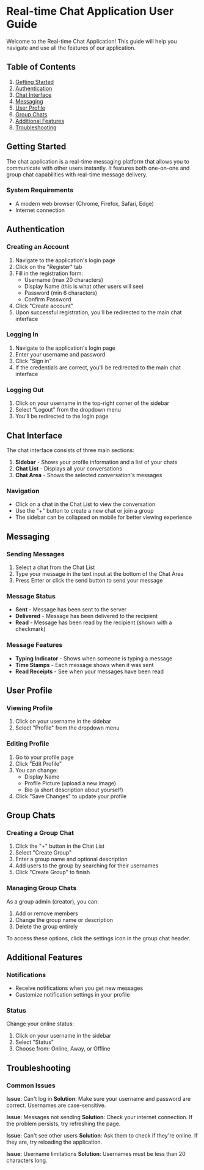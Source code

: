 # Real-time Chat Application User Guide

Welcome to the Real-time Chat Application! This guide will help you navigate and use all the features of our application.

## Table of Contents

1. [Getting Started](#getting-started)
2. [Authentication](#authentication)
3. [Chat Interface](#chat-interface)
4. [Messaging](#messaging)
5. [User Profile](#user-profile)
6. [Group Chats](#group-chats)
7. [Additional Features](#additional-features)
8. [Troubleshooting](#troubleshooting)

## Getting Started

The chat application is a real-time messaging platform that allows you to communicate with other users instantly. It features both one-on-one and group chat capabilities with real-time message delivery.

### System Requirements

- A modern web browser (Chrome, Firefox, Safari, Edge)
- Internet connection

## Authentication

### Creating an Account

1. Navigate to the application's login page
2. Click on the "Register" tab
3. Fill in the registration form:
   - Username (max 20 characters)
   - Display Name (this is what other users will see)
   - Password (min 6 characters)
   - Confirm Password
4. Click "Create account"
5. Upon successful registration, you'll be redirected to the main chat interface

### Logging In

1. Navigate to the application's login page
2. Enter your username and password
3. Click "Sign in"
4. If the credentials are correct, you'll be redirected to the main chat interface

### Logging Out

1. Click on your username in the top-right corner of the sidebar
2. Select "Logout" from the dropdown menu
3. You'll be redirected to the login page

## Chat Interface

The chat interface consists of three main sections:

1. **Sidebar** - Shows your profile information and a list of your chats
2. **Chat List** - Displays all your conversations
3. **Chat Area** - Shows the selected conversation's messages

### Navigation

- Click on a chat in the Chat List to view the conversation
- Use the "+" button to create a new chat or join a group
- The sidebar can be collapsed on mobile for better viewing experience

## Messaging

### Sending Messages

1. Select a chat from the Chat List
2. Type your message in the text input at the bottom of the Chat Area
3. Press Enter or click the send button to send your message

### Message Status

- **Sent** - Message has been sent to the server
- **Delivered** - Message has been delivered to the recipient
- **Read** - Message has been read by the recipient (shown with a checkmark)

### Message Features

- **Typing Indicator** - Shows when someone is typing a message
- **Time Stamps** - Each message shows when it was sent
- **Read Receipts** - See when your messages have been read

## User Profile

### Viewing Profile

1. Click on your username in the sidebar
2. Select "Profile" from the dropdown menu

### Editing Profile

1. Go to your profile page
2. Click "Edit Profile"
3. You can change:
   - Display Name
   - Profile Picture (upload a new image)
   - Bio (a short description about yourself)
4. Click "Save Changes" to update your profile

## Group Chats

### Creating a Group Chat

1. Click the "+" button in the Chat List
2. Select "Create Group"
3. Enter a group name and optional description
4. Add users to the group by searching for their usernames
5. Click "Create Group" to finish

### Managing Group Chats

As a group admin (creator), you can:
1. Add or remove members
2. Change the group name or description
3. Delete the group entirely

To access these options, click the settings icon in the group chat header.

## Additional Features

### Notifications

- Receive notifications when you get new messages
- Customize notification settings in your profile

### Status

Change your online status:
1. Click on your username in the sidebar
2. Select "Status"
3. Choose from: Online, Away, or Offline

## Troubleshooting

### Common Issues

**Issue**: Can't log in
**Solution**: Make sure your username and password are correct. Usernames are case-sensitive.

**Issue**: Messages not sending
**Solution**: Check your internet connection. If the problem persists, try refreshing the page.

**Issue**: Can't see other users
**Solution**: Ask them to check if they're online. If they are, try reloading the application.

**Issue**: Username limitations
**Solution**: Usernames must be less than 20 characters long.

